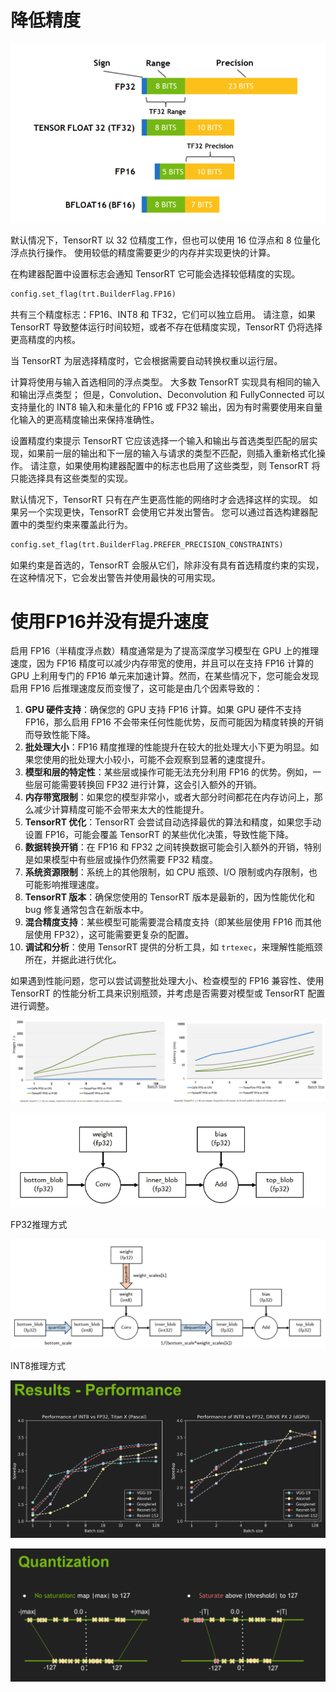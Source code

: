 # 降低精度

<img src="./assets/image-20240506103444478.png" alt="image-20240506103444478" style="zoom:67%;" />

默认情况下，TensorRT 以 32 位精度工作，但也可以使用 16 位浮点和 8 位量化浮点执行操作。 使用较低的精度需要更少的内存并实现更快的计算。

在构建器配置中设置标志会通知 TensorRT 它可能会选择较低精度的实现。

```python
config.set_flag(trt.BuilderFlag.FP16)
```

共有三个精度标志：FP16、INT8 和 TF32，它们可以独立启用。 请注意，如果 TensorRT 导致整体运行时间较短，或者不存在低精度实现，TensorRT 仍将选择更高精度的内核。

当 TensorRT 为层选择精度时，它会根据需要自动转换权重以运行层。

计算将使用与输入首选相同的浮点类型。 大多数 TensorRT 实现具有相同的输入和输出浮点类型； 但是，Convolution、Deconvolution 和 FullyConnected 可以支持量化的 INT8 输入和未量化的 FP16 或 FP32 输出，因为有时需要使用来自量化输入的更高精度输出来保持准确性。

设置精度约束提示 TensorRT 它应该选择一个输入和输出与首选类型匹配的层实现，如果前一层的输出和下一层的输入与请求的类型不匹配，则插入重新格式化操作。 请注意，如果使用构建器配置中的标志也启用了这些类型，则 TensorRT 将只能选择具有这些类型的实现。

默认情况下，TensorRT 只有在产生更高性能的网络时才会选择这样的实现。 如果另一个实现更快，TensorRT 会使用它并发出警告。 您可以通过首选构建器配置中的类型约束来覆盖此行为。

```python
config.set_flag(trt.BuilderFlag.PREFER_PRECISION_CONSTRAINTS)
```

如果约束是首选的，TensorRT 会服从它们，除非没有具有首选精度约束的实现，在这种情况下，它会发出警告并使用最快的可用实现。

# 使用FP16并没有提升速度

启用 FP16（半精度浮点数）精度通常是为了提高深度学习模型在 GPU 上的推理速度，因为 FP16 精度可以减少内存带宽的使用，并且可以在支持 FP16 计算的 GPU 上利用专门的 FP16 单元来加速计算。然而，在某些情况下，您可能会发现启用 FP16 后推理速度反而变慢了，这可能是由几个因素导致的：

1. **GPU 硬件支持**：确保您的 GPU 支持 FP16 计算。如果 GPU 硬件不支持 FP16，那么启用 FP16 不会带来任何性能优势，反而可能因为精度转换的开销而导致性能下降。
2. **批处理大小**：FP16 精度推理的性能提升在较大的批处理大小下更为明显。如果您使用的批处理大小较小，可能不会观察到显著的速度提升。
3. **模型和层的特定性**：某些层或操作可能无法充分利用 FP16 的优势。例如，一些层可能需要转换回 FP32 进行计算，这会引入额外的开销。
4. **内存带宽限制**：如果您的模型非常小，或者大部分时间都花在内存访问上，那么减少计算精度可能不会带来太大的性能提升。
5. **TensorRT 优化**：TensorRT 会尝试自动选择最优的算法和精度，如果您手动设置 FP16，可能会覆盖 TensorRT 的某些优化决策，导致性能下降。
6.    **数据转换开销**：在 FP16 和 FP32 之间转换数据可能会引入额外的开销，特别是如果模型中有些层或操作仍然需要 FP32 精度。
7. **系统资源限制**：系统上的其他限制，如 CPU 瓶颈、I/O 限制或内存限制，也可能影响推理速度。
8. **TensorRT 版本**：确保您使用的 TensorRT 版本是最新的，因为性能优化和 bug 修复通常包含在新版本中。
9. **混合精度支持**：某些模型可能需要混合精度支持（即某些层使用 FP16 而其他层使用 FP32），这可能需要更复杂的配置。
10. **调试和分析**：使用 TensorRT 提供的分析工具，如 `trtexec`，来理解性能瓶颈所在，并据此进行优化。

如果遇到性能问题，您可以尝试调整批处理大小、检查模型的 FP16 兼容性、使用 TensorRT 的性能分析工具来识别瓶颈，并考虑是否需要对模型或 TensorRT 配置进行调整。

![image-20240509194731279](./assets/image-20240509194731279.png)

![image-20240510121042690](./assets/image-20240510121042690.png)

FP32推理方式

![image-20240510121117599](./assets/image-20240510121117599.png)

INT8推理方式

![image-20240510121342774](./assets/image-20240510121342774.png)

![image-20240517162801715](./assets/image-20240517162801715.png)

